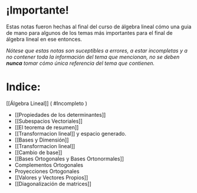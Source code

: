 # ¡Importante!
Estas notas fueron hechas al final del curso de álgebra lineal cómo una guia de mano para algunos de los temas más importantes para el final de álgebra lineal en ese entonces.

*Nótese que estas notas son suceptibles a errores, a estar incompletas y a no contener toda la información del tema que mencionan, no se deben **nunca** tomar cómo única referencia del tema que contienen.*

# Indice:
[[Álgebra Lineal]]
( #Incompleto )
- [[Propiedades de los determinantes]]
- [[Subespacios Vectoriales]]
- [[El teorema de resumen]]
- [[Transformacion lineal]] y espacio generado.
- [[Bases y Dimensión]]
- [[Transformacion lineal]]
- [[Cambio de base]]
- [[Bases Ortogonales y Bases Ortonormales]]
- Complementos Ortogonales
- Proyecciones Ortogonales
- [[Valores y Vectores Propios]]
- [[Diagonalización de matrices]]
